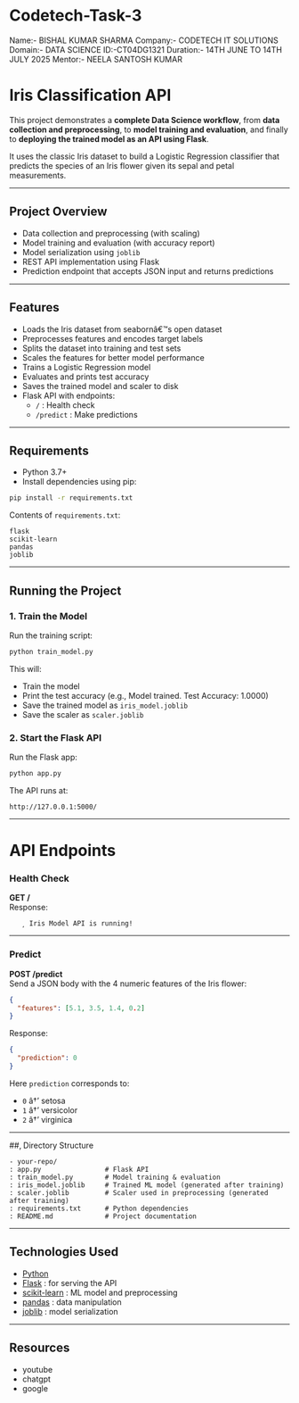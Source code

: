 # Codetech-Task-3

Name:- BISHAL KUMAR SHARMA 
Company:- CODETECH IT SOLUTIONS 
Domain:- DATA SCIENCE 
ID:-CT04DG1321
Duration:- 14TH JUNE TO 14TH JULY 2025
Mentor:- NEELA SANTOSH KUMAR 


# Iris Classification API

This project demonstrates a **complete Data Science workflow**, from **data collection and preprocessing**, to **model training and evaluation**, and finally to **deploying the trained model as an API using Flask**.  

It uses the classic Iris dataset to build a Logistic Regression classifier that predicts the species of an Iris flower given its sepal and petal measurements.

---

## Project Overview

- Data collection and preprocessing (with scaling)  
- Model training and evaluation (with accuracy report)  
- Model serialization using `joblib`  
- REST API implementation using Flask  
- Prediction endpoint that accepts JSON input and returns predictions

---

## Features

- Loads the Iris dataset from seabornâ€™s open dataset
- Preprocesses features and encodes target labels
- Splits the dataset into training and test sets
- Scales the features for better model performance
- Trains a Logistic Regression model
- Evaluates and prints test accuracy
- Saves the trained model and scaler to disk
- Flask API with endpoints:
  - `/` : Health check
  - `/predict` : Make predictions

---

## Requirements

- Python 3.7+
- Install dependencies using pip:
```bash
pip install -r requirements.txt
```

Contents of `requirements.txt`:
```
flask
scikit-learn
pandas
joblib
```

---

## Running the Project

### 1. Train the Model
Run the training script:
```bash
python train_model.py
```
This will:
- Train the model
- Print the test accuracy (e.g., Model trained. Test Accuracy: 1.0000)
- Save the trained model as `iris_model.joblib`
- Save the scaler as `scaler.joblib`

### 2. Start the Flask API
Run the Flask app:
```bash
python app.py
```

The API runs at:
```
http://127.0.0.1:5000/
```

---

# API Endpoints

### Health Check
**GET /**  
Response:
```
   ¸ Iris Model API is running!
```

---

### Predict
**POST /predict**  
Send a JSON body with the 4 numeric features of the Iris flower:
```json
{
  "features": [5.1, 3.5, 1.4, 0.2]
}
```

Response:
```json
{
  "prediction": 0
}
```

Here `prediction` corresponds to:
- `0` â†’ setosa
- `1` â†’ versicolor
- `2` â†’ virginica

---

##‚ Directory Structure

```
- your-repo/
: app.py                # Flask API
: train_model.py        # Model training & evaluation
: iris_model.joblib     # Trained ML model (generated after training)
: scaler.joblib         # Scaler used in preprocessing (generated after training)
: requirements.txt      # Python dependencies
: README.md             # Project documentation
```

---
## Technologies Used

- [Python](https://www.python.org/)
- [Flask](https://flask.palletsprojects.com/) : for serving the API
- [scikit-learn](https://scikit-learn.org/) : ML model and preprocessing
- [pandas](https://pandas.pydata.org/) : data manipulation
- [joblib](https://joblib.readthedocs.io/) : model serialization

---
## Resources 
- youtube
- chatgpt
- google

